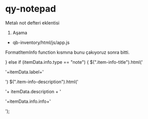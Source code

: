 # qy-notepad
Metalı not defteri eklentisi


1. Aşama
- qb-inventory/html/js/app.js

FormatItemInfo function kısmına bunu çakıyoruz sonra bitti.
 
  } else if (itemData.info.type == "note") {
     $(".item-info-title").html('<p>'+itemData.label+'</p>')
     $(".item-info-description").html('<p>'+ itemData.description + '</p><p>'+itemData.info.info+'</p>');
